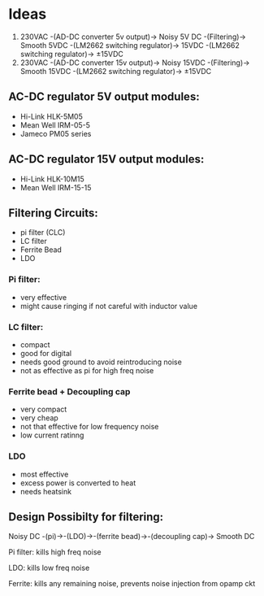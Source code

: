 # Ideas
1. 230VAC -(AD-DC converter 5v output)-> Noisy 5V DC -(Filtering)-> Smooth 5VDC -(LM2662 switching regulator)-> 15VDC -(LM2662 switching regulator)-> ±15VDC
2. 230VAC -(AD-DC converter 15v output)-> Noisy 15VDC -(Filtering)-> Smooth 15VDC -(LM2662 switching regulator)-> ±15VDC

## AC-DC regulator 5V output modules:
- Hi-Link HLK-5M05
- Mean Well IRM-05-5
- Jameco PM05 series

## AC-DC regulator 15V output modules:
- Hi-Link HLK-10M15
- Mean Well IRM-15-15

## Filtering Circuits:
- pi filter (CLC)
- LC filter
- Ferrite Bead
- LDO

### Pi filter:
- very effective
- might cause ringing if not careful with inductor value

### LC filter:
- compact
- good for digital
- needs good ground to avoid reintroducing noise
- not as effective as pi for high freq noise

### Ferrite bead + Decoupling cap
- very compact
- very cheap
- not that effective for low frequency noise
- low current ratinng

### LDO
- most effective
- excess power is converted to heat
- needs heatsink

## Design Possibilty for filtering:
Noisy DC -(pi)->-(LDO)->-(ferrite bead)->-(decoupling cap)-> Smooth DC

Pi filter: kills high freq noise

LDO: kills low freq noise

Ferrite: kills any remaining noise, prevents noise injection from opamp ckt
